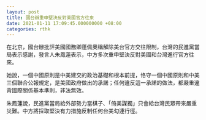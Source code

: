 ```yaml
---
layout: post
title: 國台辦重申堅決反對美國官方往來
date: 2021-01-11 17:09:45.000000000 +08:00
categories: rthk
---
```


在北京，國台辦批評美國國務卿蓬佩奧稱解除美台官方交往限制，台灣的民進黨當局表示感謝，發言人朱鳳蓮表示，中方多次重申堅決反對美國和台灣進行官方往來。

她說，一個中國原則是中美建交的政治基礎和根本前提，恪守一個中國原則和中美三個聯合公報規定，是美國政府做出的承諾；任何違反這一承諾的做法，都嚴重違背國際關係基本準則，非法無效。

朱鳳蓮說，民進黨當局給外部勢力當棋子、「倚美謀獨」只會給台灣民眾帶來嚴重災難。中方將採取堅決有力措施反制任何台美勾連行徑。
